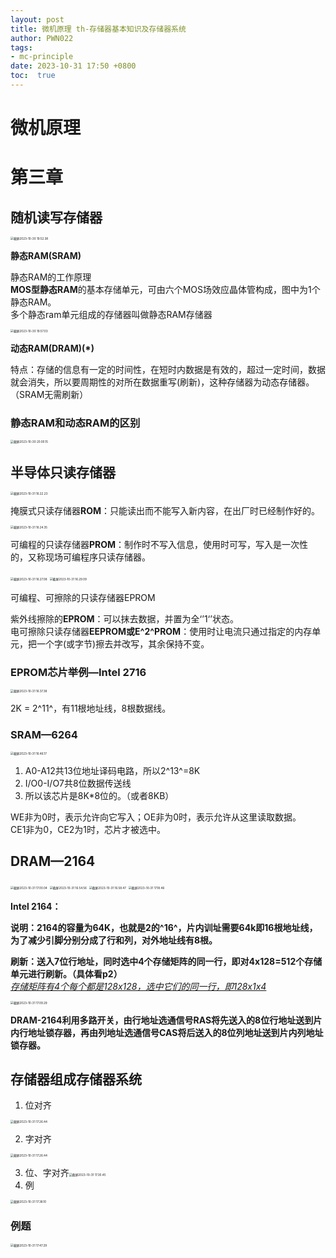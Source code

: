 ```yaml
---
layout: post
title: 微机原理 th-存储器基本知识及存储器系统
author: PWN022
tags:
- mc-principle
date: 2023-10-31 17:50 +0800
toc:  true
---
```


# 微机原理

# 第三章

## 随机读写存储器

<img src="https://cdn.jsdelivr.net/gh/PWN022/POFMC/my_screenshot/%E6%88%AA%E5%B1%8F2023-10-30%2019.52.38.png" alt="截屏2023-10-30 19.52.38" style="zoom:33%;" />

**静态RAM(SRAM)**

静态RAM的工作原理  
**MOS型静态RAM**的基本存储单元，可由六个MOS场效应晶体管构成，图中为1个静态RAM。  
多个静态ram单元组成的存储器叫做静态RAM存储器

<img src="https://cdn.jsdelivr.net/gh/PWN022/POFMC/my_screenshot/%E6%88%AA%E5%B1%8F2023-10-30%2019.57.03.png" alt="截屏2023-10-30 19.57.03" style="zoom:33%;" />

**动态RAM(DRAM)(*)**

特点：存储的信息有一定的时间性，在短时内数据是有效的，超过一定时间，数据就会消失，所以要周期性的对所在数据重写(刷新)，这种存储器为动态存储器。（SRAM无需刷新）

### 静态RAM和动态RAM的区别

<img src="https://cdn.jsdelivr.net/gh/PWN022/POFMC/my_screenshot/%E6%88%AA%E5%B1%8F2023-10-30%2020.00.15.png" alt="截屏2023-10-30 20.00.15" style="zoom:33%;" />

## 半导体只读存储器

<img src="https://cdn.jsdelivr.net/gh/PWN022/POFMC/my_screenshot/%E6%88%AA%E5%B1%8F2023-10-31%2016.22.23.png" alt="截屏2023-10-31 16.22.23" style="zoom:33%;" />

掩膜式只读存储器**ROM**：只能读出而不能写入新内容，在出厂时已经制作好的。

<img src="https://cdn.jsdelivr.net/gh/PWN022/POFMC/my_screenshot/%E6%88%AA%E5%B1%8F2023-10-31%2016.24.35.png" alt="截屏2023-10-31 16.24.35" style="zoom:33%;" />

可编程的只读存储器**PROM**：制作时不写入信息，使用时可写，写入是一次性的，又称现场可编程序只读存储器。

<img src="https://cdn.jsdelivr.net/gh/PWN022/POFMC/my_screenshot/%E6%88%AA%E5%B1%8F2023-10-31%2016.27.08.png" alt="截屏2023-10-31 16.27.08" style="zoom:33%;" />

<img src="https://cdn.jsdelivr.net/gh/PWN022/POFMC/my_screenshot/%E6%88%AA%E5%B1%8F2023-10-31%2016.29.09.png" alt="截屏2023-10-31 16.29.09" style="zoom:33%;" />

可编程、可擦除的只读存储器EPROM

紫外线擦除的**EPROM**：可以抹去数据，并置为全‘’1‘’状态。  
电可擦除只读存储器**EEPROM或E^2^PROM**：使用时让电流只通过指定的内存单元，把一个字(或字节)擦去并改写，其余保持不变。

### EPROM芯片举例—Intel 2716

<img src="https://cdn.jsdelivr.net/gh/PWN022/POFMC/my_screenshot/%E6%88%AA%E5%B1%8F2023-10-31%2016.37.38.png" alt="截屏2023-10-31 16.37.38" style="zoom:33%;" />

2K = 2^11^，有11根地址线，8根数据线。

### SRAM—6264

<img src="https://cdn.jsdelivr.net/gh/PWN022/POFMC/my_screenshot/%E6%88%AA%E5%B1%8F2023-10-31%2016.46.17.png" alt="截屏2023-10-31 16.46.17" style="zoom:33%;" />

1. A0-A12共13位地址译码电路，所以2^13^=8K
2. I/O0-I/O7共8位数据传送线
3. 所以该芯片是8K*8位的。（或者8KB）

WE非为0时，表示允许向它写入；OE非为0时，表示允许从这里读取数据。  
CE1非为0，CE2为1时，芯片才被选中。

## DRAM—2164

<img src="https://cdn.jsdelivr.net/gh/PWN022/POFMC/my_screenshot/%E6%88%AA%E5%B1%8F2023-10-31%2017.00.04.png" alt="截屏2023-10-31 17.00.04" style="zoom:33%;" />

<img src="https://cdn.jsdelivr.net/gh/PWN022/POFMC/my_screenshot/%E6%88%AA%E5%B1%8F2023-10-31%2016.54.56.png" alt="截屏2023-10-31 16.54.56" style="zoom:33%;" />

<img src="https://cdn.jsdelivr.net/gh/PWN022/POFMC/my_screenshot/%E6%88%AA%E5%B1%8F2023-10-31%2016.58.47.png" alt="截屏2023-10-31 16.58.47" style="zoom:33%;" />

<img src="https://cdn.jsdelivr.net/gh/PWN022/POFMC/my_screenshot/%E6%88%AA%E5%B1%8F2023-10-31%2017.18.46.png" alt="截屏2023-10-31 17.18.46" style="zoom:33%;" />

**Intel 2164：**

**说明：2164的容量为64K，也就是2的^16^，片内训址需要64k即16根地址线，为了减少引脚分别分成了行和列，对外地址线有8根。**

**刷新：送入7位行地址，同时选中4个存储矩阵的同一行，即对4x128=512个存储单元进行刷新。（具体看p2）**  
<u>*存储矩阵有4个每个都是128x128，选中它们的同一行，即128x1x4*</u>



<img src="https://cdn.jsdelivr.net/gh/PWN022/POFMC/my_screenshot/%E6%88%AA%E5%B1%8F2023-10-31%2017.09.29.png" alt="截屏2023-10-31 17.09.29" style="zoom:33%;" />

**DRAM-2164利用多路开关，由行地址选通信号RAS将先送入的8位行地址送到片内行地址锁存器，再由列地址选通信号CAS将后送入的8位列地址送到片内列地址锁存器。**

## 存储器组成存储器系统

1. 位对齐

<img src="https://cdn.jsdelivr.net/gh/PWN022/POFMC/my_screenshot/%E6%88%AA%E5%B1%8F2023-10-31%2017.26.44.png" alt="截屏2023-10-31 17.26.44" style="zoom:33%;" />

2. 字对齐

<img src="https://cdn.jsdelivr.net/gh/PWN022/POFMC/my_screenshot/%E6%88%AA%E5%B1%8F2023-10-31%2017.26.44.png" alt="截屏2023-10-31 17.26.44" style="zoom:33%;" />

3. ​	位、字对齐<img src="https://cdn.jsdelivr.net/gh/PWN022/POFMC/my_screenshot/%E6%88%AA%E5%B1%8F2023-10-31%2017.30.45.png" alt="截屏2023-10-31 17.30.45" style="zoom:33%;" />
4. 例

<img src="https://cdn.jsdelivr.net/gh/PWN022/POFMC/my_screenshot/%E6%88%AA%E5%B1%8F2023-10-31%2017.38.10.png" alt="截屏2023-10-31 17.38.10" style="zoom:33%;" />

### 例题

<img src="https://cdn.jsdelivr.net/gh/PWN022/POFMC/my_screenshot/%E6%88%AA%E5%B1%8F2023-10-31%2017.47.29.png" alt="截屏2023-10-31 17.47.29" style="zoom:33%;" />

